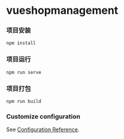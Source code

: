 # vueshopmanagement

### 项目安装
```
npm install
```

### 项目运行
```
npm run serve
```

### 项目打包
```
npm run build
```

### Customize configuration
See [Configuration Reference](https://cli.vuejs.org/config/).
